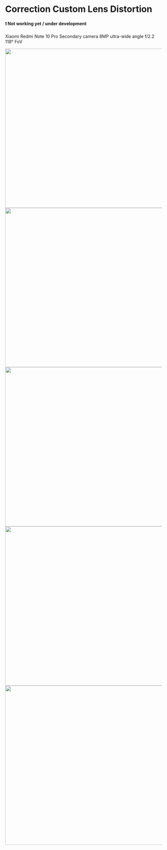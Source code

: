 # Correction Custom Lens Distortion

#### ❗ Not working yet / under development
Xiaomi Redmi Note 10 Pro Secondary camera 8MP ultra-wide angle f/2.2 118° FoV

<img src="https://user-images.githubusercontent.com/84412648/201986948-9d948aba-aa85-4b86-9735-68b15cc0cada.jpg" width="512">
<img src="https://user-images.githubusercontent.com/84412648/201987122-75b213e5-abc3-42d6-85f8-16e259a8f990.jpg" width="512">
<img src="https://user-images.githubusercontent.com/84412648/201987150-d7d6f47f-46d1-4946-a060-b934bcdea737.jpg" width="512">
<img src="https://user-images.githubusercontent.com/84412648/201987459-3e9e08bd-dbd6-45be-9ee9-50fa16fb26e2.jpg" width="512">
<img src="https://user-images.githubusercontent.com/84412648/201987488-070f6fb9-e6d3-43a7-abc9-859f1b890756.jpg" width="512">
